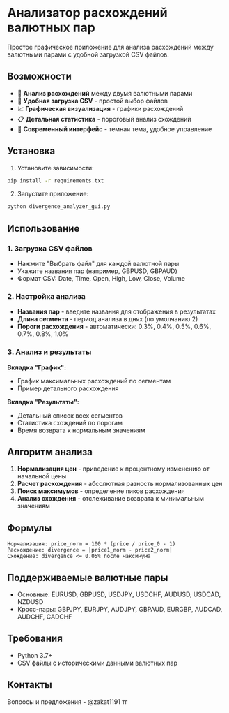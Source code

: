 # Анализатор расхождений валютных пар

Простое графическое приложение для анализа расхождений между валютными парами с удобной загрузкой CSV файлов.

## Возможности

- 🎯 **Анализ расхождений** между двумя валютными парами
- 📁 **Удобная загрузка CSV** - простой выбор файлов
- 📈 **Графическая визуализация** - графики расхождений
- 📋 **Детальная статистика** - пороговый анализ схождений
- 🎨 **Современный интерфейс** - темная тема, удобное управление

## Установка

1. Установите зависимости:
```bash
pip install -r requirements.txt
```

2. Запустите приложение:
```bash
python divergence_analyzer_gui.py
```

## Использование

### 1. Загрузка CSV файлов

- Нажмите "Выбрать файл" для каждой валютной пары
- Укажите названия пар (например, GBPUSD, GBPAUD)
- Формат CSV: Date, Time, Open, High, Low, Close, Volume

### 2. Настройка анализа

- **Названия пар** - введите названия для отображения в результатах
- **Длина сегмента** - период анализа в днях (по умолчанию 2)
- **Пороги расхождения** - автоматически: 0.3%, 0.4%, 0.5%, 0.6%, 0.7%, 0.8%, 1.0%

### 3. Анализ и результаты

**Вкладка "График":**
- График максимальных расхождений по сегментам
- Пример детального расхождения

**Вкладка "Результаты":**
- Детальный список всех сегментов
- Статистика схождений по порогам
- Время возврата к нормальным значениям

## Алгоритм анализа

1. **Нормализация цен** - приведение к процентному изменению от начальной цены
2. **Расчет расхождения** - абсолютная разность нормализованных цен
3. **Поиск максимумов** - определение пиков расхождения
4. **Анализ схождения** - отслеживание возврата к минимальным значениям

## Формулы

```
Нормализация: price_norm = 100 * (price / price_0 - 1)
Расхождение: divergence = |price1_norm - price2_norm|
Схождение: divergence <= 0.05% после максимума
```

## Поддерживаемые валютные пары

- Основные: EURUSD, GBPUSD, USDJPY, USDCHF, AUDUSD, USDCAD, NZDUSD
- Кросс-пары: GBPJPY, EURJPY, AUDJPY, GBPAUD, EURGBP, AUDCAD, AUDCHF, CADCHF

## Требования

- Python 3.7+
- CSV файлы с историческими данными валютных пар

## Контакты

Вопросы и предложения - @zakat1191 тг
